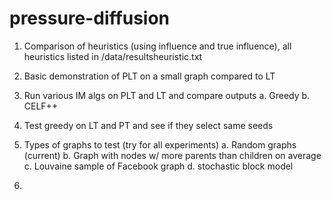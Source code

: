 # pressure-diffusion
1. Comparison of heuristics (using influence and true influence), all heuristics listed in /data/resultsheuristic.txt

2. Basic demonstration of PLT on a small graph compared to LT

3. Run various IM algs on PLT and LT and compare outputs
    a. Greedy
    b. CELF++

4. Test greedy on LT and PT and see if they select same seeds

5. Types of graphs to test (try for all experiments)
    a. Random graphs (current)
    b. Graph with nodes w/ more parents than children on average
    c. Louvaine sample of Facebook graph
    d. stochastic block model

6. 